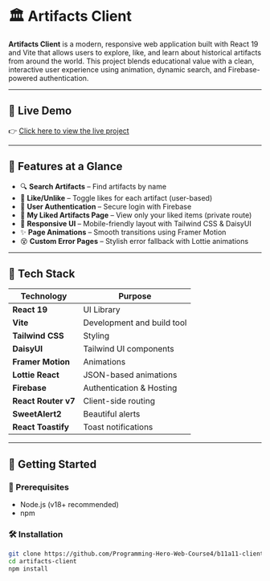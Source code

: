 # 🏛️ Artifacts Client

**Artifacts Client** is a modern, responsive web application built with React 19 and Vite that allows users to explore, like, and learn about historical artifacts from around the world. This project blends educational value with a clean, interactive user experience using animation, dynamic search, and Firebase-powered authentication.

---

## 🔗 Live Demo

👉 [Click here to view the live project](https://artifacts-app.web.app/)

---

## 📸 Features at a Glance

- 🔍 **Search Artifacts** – Find artifacts by name
- 💖 **Like/Unlike** – Toggle likes for each artifact (user-based)
- 🔐 **User Authentication** – Secure login with Firebase
- 📂 **My Liked Artifacts Page** – View only your liked items (private route)
- 🎨 **Responsive UI** – Mobile-friendly layout with Tailwind CSS & DaisyUI
- ✨ **Page Animations** – Smooth transitions using Framer Motion
- 😵 **Custom Error Pages** – Stylish error fallback with Lottie animations

---

## 🧰 Tech Stack

| Technology         | Purpose                        |
|-------------------|---------------------------------|
| **React 19**       | UI Library                     |
| **Vite**           | Development and build tool     |
| **Tailwind CSS**   | Styling                        |
| **DaisyUI**        | Tailwind UI components         |
| **Framer Motion**  | Animations                     |
| **Lottie React**   | JSON-based animations          |
| **Firebase**       | Authentication & Hosting       |
| **React Router v7**| Client-side routing            |
| **SweetAlert2**    | Beautiful alerts               |
| **React Toastify** | Toast notifications            |

---

## 🚀 Getting Started

### 🔧 Prerequisites

- Node.js (v18+ recommended)
- npm

### 🛠️ Installation

```bash
git clone https://github.com/Programming-Hero-Web-Course4/b11a11-client-side-Noushinzahan872
cd artifacts-client
npm install
